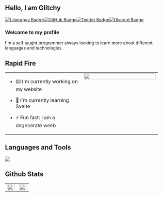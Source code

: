 ## Hello, I am Glitchy
[![Liberapay Badge](https://img.shields.io/badge/Liberapay-F6C915?style=for-the-badge&logo=liberapay&logoColor=black)](https://liberapay.com/GlitchyChan/donate)[![GitHub Badge](https://img.shields.io/badge/GitHub-181717?logo=github&logoColor=fff&style=for-the-badge)](https://github.com/glitchchan)[![Twitter Badge](https://img.shields.io/badge/Twitter-1DA1F2?logo=twitter&logoColor=fff&style=for-the-badge)](https://twitter.com/glitchychan)[![Discord Badge](https://img.shields.io/badge/Discord-5865F2?logo=discord&logoColor=fff&style=for-the-badge)](https://discord.gg/ZxbYHEh)

### Welcome to my profile
I'm a self taught programmer always looking to learn more about different languages and technologies. 

## Rapid Fire
<table><tr><td valign="top" width="50%">

- ⌨️ I'm currently working on my website

- 📖 I'm currently learning Svelte

- ⚡ Fun fact: I am a degenerate weeb

</td><td valign="top" width="50%">
<div align="center">
<a href="https://discord.com/users/269567451199569920">
<img src="https://lanyard.cnrad.dev/api/269567451199569920" align="center" style="width: 100%" />
</a>
</div>
</td></tr></table>

## Languages and Tools
<img src="https://skillicons.dev/icons?i=discord,bots,figma,vscode,git,github,svelte,js,ts,tailwind,py,flask">

## Github Stats  
<table><tr><td valign="top" width="50%">

<img src="https://github-readme-stats.vercel.app/api?username=glitchchan&show_icons=true&count_private=true&hide_border=true&theme=onedark" align="left" style="width: 100%" />

</td><td valign="top" width="50%">

<img src="https://github-readme-stats.vercel.app/api/top-langs/?username=glitchchan&hide_border=true&layout=compact&theme=onedark" align="left" style="width: 100%" />

</td></tr></table>  
